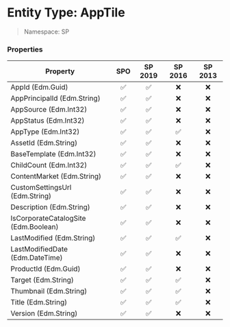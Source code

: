 # Entity Type: AppTile

> Namespace: SP

### Properties

Property | SPO | SP 2019 | SP 2016 | SP 2013
----------|:---:|:-------:|:-------:|:-------:
AppId (Edm.Guid) | ✅ | ✅ | ❌ | ❌
AppPrincipalId (Edm.String) | ✅ | ✅ | ❌ | ❌
AppSource (Edm.Int32) | ✅ | ✅ | ❌ | ❌
AppStatus (Edm.Int32) | ✅ | ✅ | ❌ | ❌
AppType (Edm.Int32) | ✅ | ✅ | ✅ | ❌
AssetId (Edm.String) | ✅ | ✅ | ❌ | ❌
BaseTemplate (Edm.Int32) | ✅ | ✅ | ❌ | ❌
ChildCount (Edm.Int32) | ✅ | ✅ | ✅ | ❌
ContentMarket (Edm.String) | ✅ | ✅ | ❌ | ❌
CustomSettingsUrl (Edm.String) | ✅ | ✅ | ❌ | ❌
Description (Edm.String) | ✅ | ✅ | ❌ | ❌
IsCorporateCatalogSite (Edm.Boolean) | ✅ | ✅ | ❌ | ❌
LastModified (Edm.String) | ✅ | ✅ | ✅ | ❌
LastModifiedDate (Edm.DateTime) | ✅ | ✅ | ❌ | ❌
ProductId (Edm.Guid) | ✅ | ✅ | ❌ | ❌
Target (Edm.String) | ✅ | ✅ | ✅ | ❌
Thumbnail (Edm.String) | ✅ | ✅ | ✅ | ❌
Title (Edm.String) | ✅ | ✅ | ✅ | ❌
Version (Edm.String) | ✅ | ✅ | ❌ | ❌